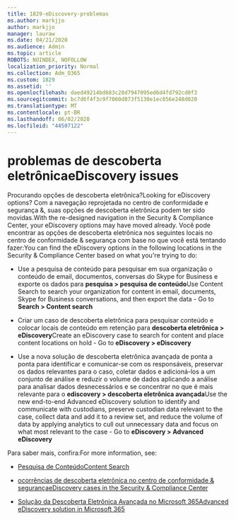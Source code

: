 ```yaml
---
title: 1829-eDiscovery-problemas
ms.author: markjjo
author: markjjo
manager: lauraw
ms.date: 04/21/2020
ms.audience: Admin
ms.topic: article
ROBOTS: NOINDEX, NOFOLLOW
localization_priority: Normal
ms.collection: Adm_O365
ms.custom: 1829
ms.assetid: ''
ms.openlocfilehash: daed49214bd683c28d7947095ed6d4fd792cd0f3
ms.sourcegitcommit: bc7d6f4f3c9f7060d073f5130e1ec856e248d020
ms.translationtype: MT
ms.contentlocale: pt-BR
ms.lasthandoff: 06/02/2020
ms.locfileid: "44507122"
---
```

# <a name="ediscovery-issues"></a><span data-ttu-id="d855c-102">problemas de descoberta eletrônica</span><span class="sxs-lookup"><span data-stu-id="d855c-102">eDiscovery issues</span></span>

<span data-ttu-id="d855c-103">Procurando opções de descoberta eletrônica?</span><span class="sxs-lookup"><span data-stu-id="d855c-103">Looking for eDiscovery options?</span></span> <span data-ttu-id="d855c-104">Com a navegação reprojetada no centro de conformidade e segurança &, suas opções de descoberta eletrônica podem ter sido movidas.</span><span class="sxs-lookup"><span data-stu-id="d855c-104">With the re-designed navigation in the Security & Compliance Center, your eDiscovery options may have moved already.</span></span>  <span data-ttu-id="d855c-105">Você pode encontrar as opções de descoberta eletrônica nos seguintes locais no centro de conformidade & segurança com base no que você está tentando fazer:</span><span class="sxs-lookup"><span data-stu-id="d855c-105">You can find the eDiscovery options in the following locations in the Security & Compliance Center based on what you're trying to do:</span></span>

- <span data-ttu-id="d855c-106">Use a pesquisa de conteúdo para pesquisar em sua organização o conteúdo de email, documentos, conversas do Skype for Business e exporte os dados para **pesquisa > pesquisa de conteúdo**</span><span class="sxs-lookup"><span data-stu-id="d855c-106">Use Content Search to search your organization for content in email, documents, Skype for Business conversations, and then export the data - Go to **Search > Content search**</span></span>

- <span data-ttu-id="d855c-107">Criar um caso de descoberta eletrônica para pesquisar conteúdo e colocar locais de conteúdo em retenção para **descoberta eletrônica > eDiscovery**</span><span class="sxs-lookup"><span data-stu-id="d855c-107">Create an eDiscovery case to search for content and place content locations on hold - Go to **eDiscovery > eDiscovery**</span></span>

- <span data-ttu-id="d855c-108">Use a nova solução de descoberta eletrônica avançada de ponta a ponta para identificar e comunicar-se com os responsáveis, preservar os dados relevantes para o caso, coletar dados e adicioná-los a um conjunto de análise e reduzir o volume de dados aplicando a análise para analisar dados desnecessários e se concentrar no que é mais relevante para o **ediscovery > descoberta eletrônica avançada**</span><span class="sxs-lookup"><span data-stu-id="d855c-108">Use the new end-to-end Advanced eDiscovery solution to identify and communicate with custodians, preserve custodian data relevant to the case, collect data and add it to a review set, and reduce the volume of data by applying analytics to cull out unnecessary data and focus on what most relevant to the case -  Go to **eDiscovery > Advanced eDiscovery**</span></span>

<span data-ttu-id="d855c-109">Para saber mais, confira:</span><span class="sxs-lookup"><span data-stu-id="d855c-109">For more information, see:</span></span>

- [<span data-ttu-id="d855c-110">Pesquisa de Conteúdo</span><span class="sxs-lookup"><span data-stu-id="d855c-110">Content Search</span></span>](https://docs.microsoft.com/microsoft-365/compliance/content-search)

- [<span data-ttu-id="d855c-111">ocorrências de descoberta eletrônica no centro de conformidade & segurança</span><span class="sxs-lookup"><span data-stu-id="d855c-111">eDiscovery cases in the Security & Compliance Center</span></span>](https://docs.microsoft.com/microsoft-365/compliance/ediscovery-cases)

- [<span data-ttu-id="d855c-112">Solução da Descoberta Eletrônica Avançada no Microsoft 365</span><span class="sxs-lookup"><span data-stu-id="d855c-112">Advanced eDiscovery solution in Microsoft 365</span></span>](https://docs.microsoft.com/microsoft-365/compliance/overview-ediscovery-20)

